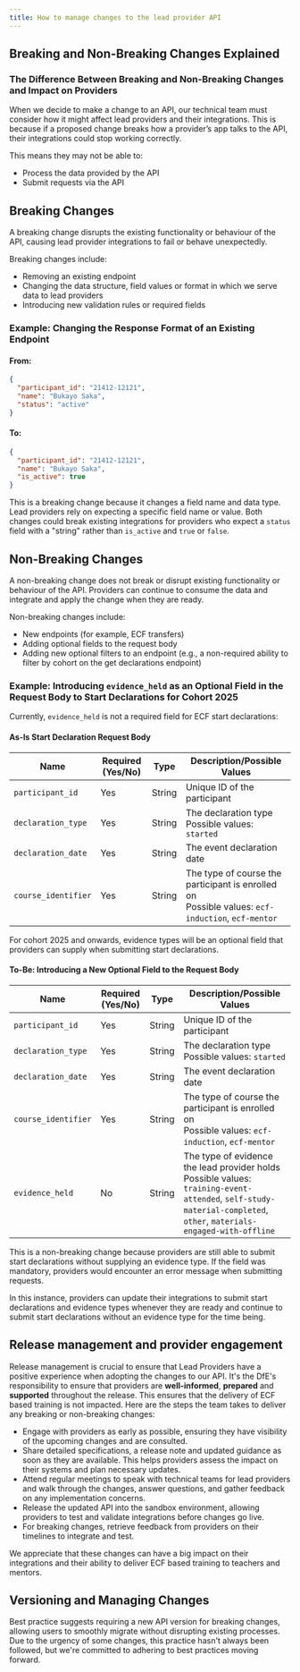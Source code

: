 ```yaml
---
title: How to manage changes to the lead provider API
---
```


## Breaking and Non-Breaking Changes Explained

### The Difference Between Breaking and Non-Breaking Changes and Impact on Providers

When we decide to make a change to an API, our technical team must consider how it might affect lead providers and their integrations. This is because if a proposed change breaks how a provider’s app talks to the API, their integrations could stop working correctly.

This means they may not be able to:

- Process the data provided by the API
- Submit requests via the API

## Breaking Changes

A breaking change disrupts the existing functionality or behaviour of the API, causing lead provider integrations to fail or behave unexpectedly.

Breaking changes include:

- Removing an existing endpoint
- Changing the data structure, field values or format in which we serve data to lead providers
- Introducing new validation rules or required fields

### Example: Changing the Response Format of an Existing Endpoint

#### From:

```json
{
  "participant_id": "21412-12121",
  "name": "Bukayo Saka",
  "status": "active"
}
```

#### To:

```json
{
  "participant_id": "21412-12121",
  "name": "Bukayo Saka",
  "is_active": true
}
```

This is a breaking change because it changes a field name and data type. Lead providers rely on expecting a specific field name or value. Both changes could break existing integrations for providers who expect a `status` field with a "string" rather than `is_active` and `true` or `false`.

## Non-Breaking Changes

A non-breaking change does not break or disrupt existing functionality or behaviour of the API. Providers can continue to consume the data and integrate and apply the change when they are ready.

Non-breaking changes include:

- New endpoints (for example, ECF transfers)
- Adding optional fields to the request body
- Adding new optional filters to an endpoint (e.g., a non-required ability to filter by cohort on the get declarations endpoint)

### Example: Introducing `evidence_held` as an Optional Field in the Request Body to Start Declarations for Cohort 2025

Currently, `evidence_held` is not a required field for ECF start declarations:

#### As-Is Start Declaration Request Body

| Name              | Required (Yes/No) | Type   | Description/Possible Values |
|------------------|----------------|--------|-----------------------------|
| `participant_id` | Yes            | String | Unique ID of the participant |
| `declaration_type` | Yes            | String | The declaration type <br> Possible values: `started` |
| `declaration_date` | Yes            | String | The event declaration date |
| `course_identifier` | Yes            | String | The type of course the participant is enrolled on <br> Possible values: `ecf-induction`, `ecf-mentor` |

For cohort 2025 and onwards, evidence types will be an optional field that providers can supply when submitting start declarations.

#### To-Be: Introducing a New Optional Field to the Request Body

| Name              | Required (Yes/No) | Type   | Description/Possible Values |
|------------------|----------------|--------|-----------------------------|
| `participant_id` | Yes            | String | Unique ID of the participant |
| `declaration_type` | Yes            | String | The declaration type <br> Possible values: `started` |
| `declaration_date` | Yes            | String | The event declaration date |
| `course_identifier` | Yes            | String | The type of course the participant is enrolled on <br> Possible values: `ecf-induction`, `ecf-mentor` |
| `evidence_held`  | No             | String | The type of evidence the lead provider holds <br> Possible values: `training-event-attended`, `self-study-material-completed`, `other`, `materials-engaged-with-offline` |

This is a non-breaking change because providers are still able to submit start declarations without supplying an evidence type. If the field was mandatory, providers would encounter an error message when submitting requests.

In this instance, providers can update their integrations to submit start declarations and evidence types whenever they are ready and continue to submit start declarations without an evidence type for the time being.

## Release management and provider engagement

Release management is crucial to ensure that Lead Providers have a positive experience when adopting the changes to our API. It's the DfE's responsibility to ensure that providers are **well-informed**, **prepared** and **supported** throughout the release. This ensures that the delivery of ECF based training is not impacted. Here are the steps the team takes to deliver any breaking or non-breaking changes:

- Engage with providers as early as possible, ensuring they have visibility of the upcoming changes and are consulted.
- Share detailed specifications, a release note and updated guidance as soon as they are available. This helps providers assess the impact on their systems and plan necessary updates.
- Attend regular meetings to speak with technical teams for lead providers and walk through the changes, answer questions, and gather feedback on any implementation concerns.
- Release the updated API into the sandbox environment, allowing providers to test and validate integrations before changes go live.
- For breaking changes, retrieve feedback from providers on their timelines to integrate and test.

We appreciate that these changes can have a big impact on their integrations and their ability to deliver ECF based training to teachers and mentors. 

## Versioning and Managing Changes

Best practice suggests requiring a new API version for breaking changes, allowing users to smoothly migrate without disrupting existing processes.
Due to the urgency of some changes, this practice hasn't always been followed, but we're committed to adhering to best practices moving forward.
